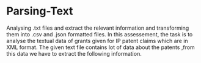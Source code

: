 # Parsing-Text
Analysing .txt files and extract the relevant information and transforming them into .csv and .json formatted files. In this assessement, the task is to analyse the textual data of grants given for IP patent claims which are in XML format. The given text file contains lot of data about the patents ,from this data we have to extract the following information.

